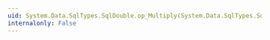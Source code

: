 ```yaml
---
uid: System.Data.SqlTypes.SqlDouble.op_Multiply(System.Data.SqlTypes.SqlDouble,System.Data.SqlTypes.SqlDouble)
internalonly: False
---
```

